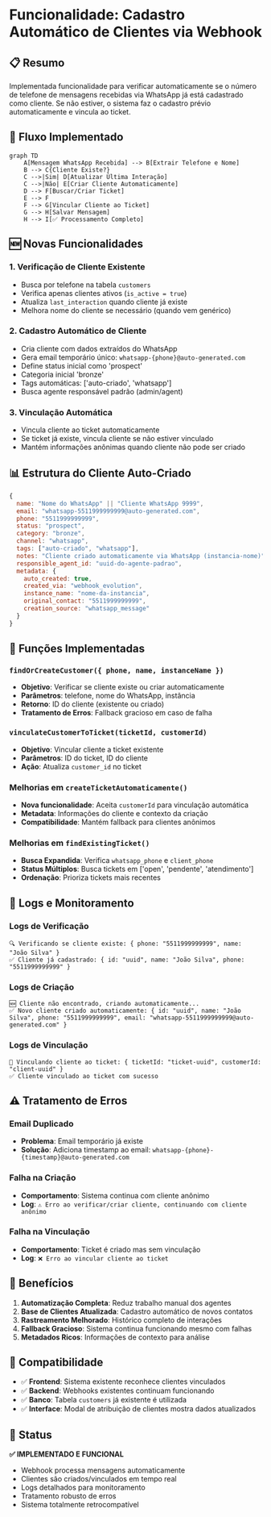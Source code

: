# Funcionalidade: Cadastro Automático de Clientes via Webhook

## 📋 Resumo

Implementada funcionalidade para verificar automaticamente se o número de telefone de mensagens recebidas via WhatsApp já está cadastrado como cliente. Se não estiver, o sistema faz o cadastro prévio automaticamente e vincula ao ticket.

## 🔄 Fluxo Implementado

```mermaid
graph TD
    A[Mensagem WhatsApp Recebida] --> B[Extrair Telefone e Nome]
    B --> C{Cliente Existe?}
    C -->|Sim| D[Atualizar Última Interação]
    C -->|Não| E[Criar Cliente Automaticamente]
    D --> F[Buscar/Criar Ticket]
    E --> F
    F --> G[Vincular Cliente ao Ticket]
    G --> H[Salvar Mensagem]
    H --> I[✅ Processamento Completo]
```

## 🆕 Novas Funcionalidades

### 1. **Verificação de Cliente Existente**
- Busca por telefone na tabela `customers`
- Verifica apenas clientes ativos (`is_active = true`)
- Atualiza `last_interaction` quando cliente já existe
- Melhora nome do cliente se necessário (quando vem genérico)

### 2. **Cadastro Automático de Cliente**
- Cria cliente com dados extraídos do WhatsApp
- Gera email temporário único: `whatsapp-{phone}@auto-generated.com`
- Define status inicial como 'prospect'
- Categoria inicial 'bronze'
- Tags automáticas: ['auto-criado', 'whatsapp']
- Busca agente responsável padrão (admin/agent)

### 3. **Vinculação Automática**
- Vincula cliente ao ticket automaticamente
- Se ticket já existe, vincula cliente se não estiver vinculado
- Mantém informações anônimas quando cliente não pode ser criado

## 📊 Estrutura do Cliente Auto-Criado

```javascript
{
  name: "Nome do WhatsApp" || "Cliente WhatsApp 9999",
  email: "whatsapp-5511999999999@auto-generated.com",
  phone: "5511999999999",
  status: "prospect",
  category: "bronze", 
  channel: "whatsapp",
  tags: ["auto-criado", "whatsapp"],
  notes: "Cliente criado automaticamente via WhatsApp (instancia-nome)",
  responsible_agent_id: "uuid-do-agente-padrao",
  metadata: {
    auto_created: true,
    created_via: "webhook_evolution",
    instance_name: "nome-da-instancia",
    original_contact: "5511999999999",
    creation_source: "whatsapp_message"
  }
}
```

## 🔧 Funções Implementadas

### `findOrCreateCustomer({ phone, name, instanceName })`
- **Objetivo**: Verificar se cliente existe ou criar automaticamente
- **Parâmetros**: telefone, nome do WhatsApp, instância
- **Retorno**: ID do cliente (existente ou criado)
- **Tratamento de Erros**: Fallback gracioso em caso de falha

### `vinculateCustomerToTicket(ticketId, customerId)`
- **Objetivo**: Vincular cliente a ticket existente
- **Parâmetros**: ID do ticket, ID do cliente
- **Ação**: Atualiza `customer_id` no ticket

### Melhorias em `createTicketAutomaticamente()`
- **Nova funcionalidade**: Aceita `customerId` para vinculação automática
- **Metadata**: Informações do cliente e contexto da criação
- **Compatibilidade**: Mantém fallback para clientes anônimos

### Melhorias em `findExistingTicket()`
- **Busca Expandida**: Verifica `whatsapp_phone` e `client_phone`
- **Status Múltiplos**: Busca tickets em ['open', 'pendente', 'atendimento']
- **Ordenação**: Prioriza tickets mais recentes

## 📝 Logs e Monitoramento

### Logs de Verificação
```
🔍 Verificando se cliente existe: { phone: "5511999999999", name: "João Silva" }
✅ Cliente já cadastrado: { id: "uuid", name: "João Silva", phone: "5511999999999" }
```

### Logs de Criação
```
🆕 Cliente não encontrado, criando automaticamente...
✅ Novo cliente criado automaticamente: { id: "uuid", name: "João Silva", phone: "5511999999999", email: "whatsapp-5511999999999@auto-generated.com" }
```

### Logs de Vinculação
```
🔗 Vinculando cliente ao ticket: { ticketId: "ticket-uuid", customerId: "client-uuid" }
✅ Cliente vinculado ao ticket com sucesso
```

## ⚠️ Tratamento de Erros

### Email Duplicado
- **Problema**: Email temporário já existe
- **Solução**: Adiciona timestamp ao email: `whatsapp-{phone}-{timestamp}@auto-generated.com`

### Falha na Criação
- **Comportamento**: Sistema continua com cliente anônimo
- **Log**: `⚠️ Erro ao verificar/criar cliente, continuando com cliente anônimo`

### Falha na Vinculação
- **Comportamento**: Ticket é criado mas sem vinculação
- **Log**: `❌ Erro ao vincular cliente ao ticket`

## 🎯 Benefícios

1. **Automatização Completa**: Reduz trabalho manual dos agentes
2. **Base de Clientes Atualizada**: Cadastro automático de novos contatos
3. **Rastreamento Melhorado**: Histórico completo de interações
4. **Fallback Gracioso**: Sistema continua funcionando mesmo com falhas
5. **Metadados Ricos**: Informações de contexto para análise

## 🔄 Compatibilidade

- ✅ **Frontend**: Sistema existente reconhece clientes vinculados
- ✅ **Backend**: Webhooks existentes continuam funcionando
- ✅ **Banco**: Tabela `customers` já existente é utilizada
- ✅ **Interface**: Modal de atribuição de clientes mostra dados atualizados

## 🚀 Status

**✅ IMPLEMENTADO E FUNCIONAL**

- Webhook processa mensagens automaticamente
- Clientes são criados/vinculados em tempo real
- Logs detalhados para monitoramento
- Tratamento robusto de erros
- Sistema totalmente retrocompatível 